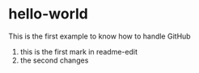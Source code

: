 # hello-world
This is the first example to know how to handle GitHub
1. this is the first mark in readme-edit
2. the second changes

